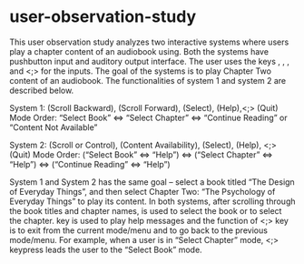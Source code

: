# user-observation-study


This user observation study analyzes two interactive systems where users play a chapter content of an audiobook using. Both the systems have pushbutton input and auditory output interface. The user uses the keys <SPACE>, <J>, <K>, <L> and <;> for the inputs. The goal of the systems is to play Chapter Two content of an audiobook. The functionalities of system 1 and system 2 are described below.
 
System 1: <J> (Scroll Backward), <K> (Scroll Forward), <Space> (Select), <L> (Help),<;> (Quit)
Mode Order: “Select Book” <=> “Select Chapter” <=> “Continue Reading” or “Content Not Available”
 
System 2: <J> (Scroll or Control), <K> (Content Availability), <Space> (Select), <L> (Help), <;> (Quit)
Mode Order: (“Select Book” <=> “Help”) <=> (“Select Chapter” <=> “Help”) <=> (“Continue Reading” <=> “Help”)
 
System 1 and System 2 has the same goal – select a book titled “The Design of Everyday Things”, and then select Chapter Two: “The Psychology of Everyday Things” to play its content. In both systems, after scrolling through the book titles and chapter names, <Space> is used to select the book or to select the chapter. <L> key is used to play help messages and the function of <;> key is to exit from the current mode/menu and to go back to the previous mode/menu. For example, when a user is in “Select Chapter” mode, <;> keypress leads the user to the “Select Book” mode.
